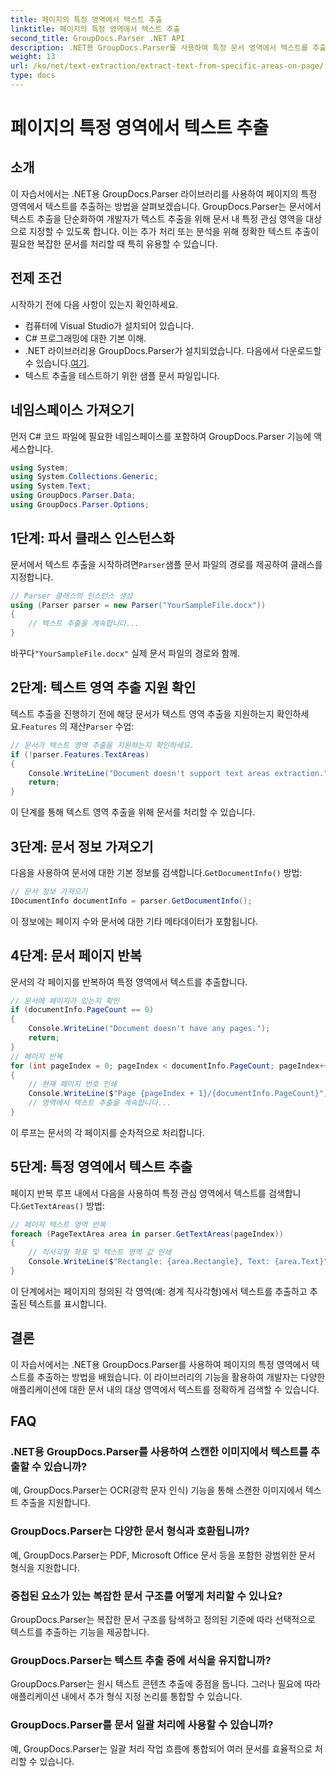 ```yaml
---
title: 페이지의 특정 영역에서 텍스트 추출
linktitle: 페이지의 특정 영역에서 텍스트 추출
second_title: GroupDocs.Parser .NET API
description: .NET용 GroupDocs.Parser를 사용하여 특정 문서 영역에서 텍스트를 추출하는 방법을 알아보세요. 귀하의 애플리케이션을 위한 타겟이 명확하고 정확한 텍스트 추출.
weight: 13
url: /ko/net/text-extraction/extract-text-from-specific-areas-on-page/
type: docs
---
```

# 페이지의 특정 영역에서 텍스트 추출

## 소개
이 자습서에서는 .NET용 GroupDocs.Parser 라이브러리를 사용하여 페이지의 특정 영역에서 텍스트를 추출하는 방법을 살펴보겠습니다. GroupDocs.Parser는 문서에서 텍스트 추출을 단순화하여 개발자가 텍스트 추출을 위해 문서 내 특정 관심 영역을 대상으로 지정할 수 있도록 합니다. 이는 추가 처리 또는 분석을 위해 정확한 텍스트 추출이 필요한 복잡한 문서를 처리할 때 특히 유용할 수 있습니다.
## 전제 조건
시작하기 전에 다음 사항이 있는지 확인하세요.
- 컴퓨터에 Visual Studio가 설치되어 있습니다.
- C# 프로그래밍에 대한 기본 이해.
- .NET 라이브러리용 GroupDocs.Parser가 설치되었습니다. 다음에서 다운로드할 수 있습니다.[여기](https://releases.groupdocs.com/parser/net/).
- 텍스트 추출을 테스트하기 위한 샘플 문서 파일입니다.
## 네임스페이스 가져오기
먼저 C# 코드 파일에 필요한 네임스페이스를 포함하여 GroupDocs.Parser 기능에 액세스합니다.
```csharp
using System;
using System.Collections.Generic;
using System.Text;
using GroupDocs.Parser.Data;
using GroupDocs.Parser.Options;
```
## 1단계: 파서 클래스 인스턴스화
 문서에서 텍스트 추출을 시작하려면`Parser`샘플 문서 파일의 경로를 제공하여 클래스를 지정합니다.
```csharp
// Parser 클래스의 인스턴스 생성
using (Parser parser = new Parser("YourSampleFile.docx"))
{
    // 텍스트 추출을 계속합니다...
}
```
 바꾸다`"YourSampleFile.docx"` 실제 문서 파일의 경로와 함께.
## 2단계: 텍스트 영역 추출 지원 확인
 텍스트 추출을 진행하기 전에 해당 문서가 텍스트 영역 추출을 지원하는지 확인하세요.`Features` 의 재산`Parser` 수업:
```csharp
// 문서가 텍스트 영역 추출을 지원하는지 확인하세요.
if (!parser.Features.TextAreas)
{
    Console.WriteLine("Document doesn't support text areas extraction.");
    return;
}
```
이 단계를 통해 텍스트 영역 추출을 위해 문서를 처리할 수 있습니다.
## 3단계: 문서 정보 가져오기
 다음을 사용하여 문서에 대한 기본 정보를 검색합니다.`GetDocumentInfo()` 방법:
```csharp
// 문서 정보 가져오기
IDocumentInfo documentInfo = parser.GetDocumentInfo();
```
이 정보에는 페이지 수와 문서에 대한 기타 메타데이터가 포함됩니다.
## 4단계: 문서 페이지 반복
문서의 각 페이지를 반복하여 특정 영역에서 텍스트를 추출합니다.
```csharp
// 문서에 페이지가 있는지 확인
if (documentInfo.PageCount == 0)
{
    Console.WriteLine("Document doesn't have any pages.");
    return;
}
// 페이지 반복
for (int pageIndex = 0; pageIndex < documentInfo.PageCount; pageIndex++)
{
    // 현재 페이지 번호 인쇄
    Console.WriteLine($"Page {pageIndex + 1}/{documentInfo.PageCount}");
    // 영역에서 텍스트 추출을 계속합니다...
}
```
이 루프는 문서의 각 페이지를 순차적으로 처리합니다.
## 5단계: 특정 영역에서 텍스트 추출
페이지 반복 루프 내에서 다음을 사용하여 특정 관심 영역에서 텍스트를 검색합니다.`GetTextAreas()` 방법:
```csharp
// 페이지 텍스트 영역 반복
foreach (PageTextArea area in parser.GetTextAreas(pageIndex))
{
    // 직사각형 좌표 및 텍스트 영역 값 인쇄
    Console.WriteLine($"Rectangle: {area.Rectangle}, Text: {area.Text}");
}
```
이 단계에서는 페이지의 정의된 각 영역(예: 경계 직사각형)에서 텍스트를 추출하고 추출된 텍스트를 표시합니다.
## 결론
이 자습서에서는 .NET용 GroupDocs.Parser를 사용하여 페이지의 특정 영역에서 텍스트를 추출하는 방법을 배웠습니다. 이 라이브러리의 기능을 활용하여 개발자는 다양한 애플리케이션에 대한 문서 내의 대상 영역에서 텍스트를 정확하게 검색할 수 있습니다.

## FAQ
### .NET용 GroupDocs.Parser를 사용하여 스캔한 이미지에서 텍스트를 추출할 수 있습니까?
예, GroupDocs.Parser는 OCR(광학 문자 인식) 기능을 통해 스캔한 이미지에서 텍스트 추출을 지원합니다.
### GroupDocs.Parser는 다양한 문서 형식과 호환됩니까?
예, GroupDocs.Parser는 PDF, Microsoft Office 문서 등을 포함한 광범위한 문서 형식을 지원합니다.
### 중첩된 요소가 있는 복잡한 문서 구조를 어떻게 처리할 수 있나요?
GroupDocs.Parser는 복잡한 문서 구조를 탐색하고 정의된 기준에 따라 선택적으로 텍스트를 추출하는 기능을 제공합니다.
### GroupDocs.Parser는 텍스트 추출 중에 서식을 유지합니까?
GroupDocs.Parser는 원시 텍스트 콘텐츠 추출에 중점을 둡니다. 그러나 필요에 따라 애플리케이션 내에서 추가 형식 지정 논리를 통합할 수 있습니다.
### GroupDocs.Parser를 문서 일괄 처리에 사용할 수 있습니까?
예, GroupDocs.Parser는 일괄 처리 작업 흐름에 통합되어 여러 문서를 효율적으로 처리할 수 있습니다.